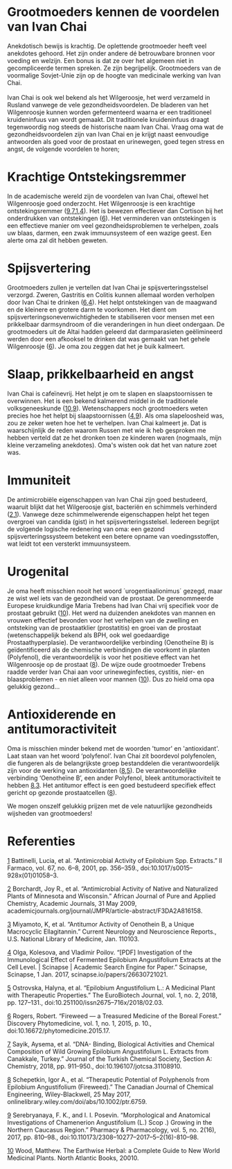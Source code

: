 # Grootmoeders kennen de voordelen van Ivan Chai

Anekdotisch bewijs is krachtig. De oplettende grootmoeder heeft veel anekdotes gehoord. Het zijn onder andere dé betrouwbare bronnen voor voeding en welzijn. Een bonus is dat ze over het algemeen niet in gecompliceerde termen spreken. Ze zijn begrijpelijk. 
Grootmoeders van de voormalige Sovjet-Unie zijn op de hoogte van medicinale werking van Ivan Chai. 
<br><br>Ivan Chai is ook wel bekend als het Wilgeroosje, het werd verzameld in Rusland vanwege de vele gezondheidsvoordelen. De bladeren van het Wilgenroosje kunnen worden gefermenteerd waarna er een traditioneel kruideninfuus van wordt gemaakt. Dit traditionele kruideninfuus draagt tegenwoordig nog steeds de historische naam Ivan Chai. Vraag oma wat de gezondheidsvoordelen zijn van Ivan Chai en je krijgt naast eenvoudige antwoorden als goed voor de prostaat en urinewegen, goed tegen stress en angst, de volgende voordelen te horen;

# Krachtige Ontstekingsremmer 
In de academische wereld zijn de voordelen van Ivan Chai, oftewel het Wilgenroosje goed onderzocht. Het Wilgenroosje is een krachtige ontstekingsremmer ([9],[7],[1],[4]). Het is bewezen effectiever dan Cortison bij het onderdrukken van ontstekingen ([6]). Het verminderen van ontstekingen is een effectieve manier om veel gezondheidsproblemen te verhelpen, zoals uw blaas, darmen, een zwak immuunsysteem of een wazige geest. Een alerte oma zal dit hebben geweten.

# Spijsvertering
Grootmoeders zullen je vertellen dat Ivan Chai je spijsverteringsstelsel verzorgd. Zweren, Gastritis en Colitis kunnen allemaal worden verholpen door Ivan Chai te drinken ([6],[4]). Het helpt ontstekingen van de maagwand en de kleinere en grotere darm te voorkomen. Het dient om spijsverteringsonevenwichtigheden te stabiliseren voor mensen met een prikkelbaar darmsyndroom of die veranderingen in hun dieet ondergaan. De grootmoeders uit de Altai hadden geleerd dat darmparasieten geëlimineerd werden door een afkooksel te drinken dat was gemaakt van het gehele Wilgenroosje ([6]). Je oma zou zeggen dat het je buik kalmeert.

# Slaap, prikkelbaarheid en angst
Ivan Chai is cafeïnevrij. Het helpt je om te slapen en slaapstoornissen te overwinnen. Het is een bekend kalmerend middel in de traditionele volksgeneeskunde ([10],[9]). Wetenschappers noch grootmoeders weten precies hoe het helpt bij slaapstoornissen ([4],[9]). Als oma slapeloosheid was, zou ze zeker weten hoe het te verhelpen. Ivan Chai kalmeert je. Dat is waarschijnlijk de reden waarom Russen met wie ik heb gesproken me hebben verteld dat ze het dronken toen ze kinderen waren (nogmaals, mijn kleine verzameling anekdotes). Oma's wisten ook dat het van nature zoet was.

# Immuniteit
De antimicrobiële eigenschappen van Ivan Chai zijn goed bestudeerd, waaruit blijkt dat het Wilgeroosje gist, bacteriën en schimmels verhinderd ([2],[1]). Vanwege deze schimmelwerende eigenschappen helpt het tegen overgroei van candida (gist) in het spijsverteringsstelsel. Iedereen begrijpt de volgende logische redenering van oma: een gezond spijsverteringssysteem betekent een betere opname van voedingsstoffen, wat leidt tot een versterkt immuunsysteem.

# Urogenital
Je oma heeft misschien nooit het woord ´urogentiaalionimus´ gezegd, maar ze wist wel iets van de gezondheid van de prostaat. De gerenommeerde Europese kruidkundige Maria Trebens had Ivan Chai vrij specifiek voor de prostaat gebruikt ([10]). Het werd na duizenden anekdotes van mannen en vrouwen effectief bevonden voor het verhelpen van de zwelling en ontsteking van de prostaatklier (prostatitis) en groei van de prostaat  (wetenschappelijk bekend als BPH, ook wel goedaardige Prostaathyperplasie). De verantwoordelijke verbinding (Oenotheïne B) is geïdentificeerd als de chemische verbindingen die voorkomt in planten (Polyfenol), die verantwoordelijk is voor het positieve effect van het Wilgenroosje op de prostaat ([8]). De wijze oude grootmoeder Trebens raadde verder Ivan Chai aan voor urineweginfecties, cystitis, nier- en blaasproblemen - en niet alleen voor mannen ([10]). Dus zo hield oma opa gelukkig gezond…

# Antioxiderende en antitumoractiviteit
Oma is misschien minder bekend met de woorden 'tumor' en 'antioxidant'. Laat staan van het woord ‘polyfenol’. Ivan Chai zit boordevol polyfenolen, die fungeren als de belangrijkste groep bestanddelen die verantwoordelijk zijn voor de werking van antioxidanten ([8],[5]). De verantwoordelijke verbinding ‘Oenotheïne B’, een ander Polyfenol, bleek antitumoractiviteit te hebben [8],[3]. Het antitumor effect is een goed bestudeerd specifiek effect gericht op gezonde prostaatcellen ([8]).

We mogen onszelf gelukkig prijzen met de vele natuurlijke gezondheids wijsheden van grootmoeders!

# Referenties
[1] Battinelli, Lucia, et al. “Antimicrobial Activity of Epilobium Spp. Extracts.” Il Farmaco, vol. 67, no. 6–8, 2001, pp. 356–359., doi:10.1017/s0015–928x(01)01058–3.

[2] Borchardt, Joy R., et al. “Antimicrobial Activity of Native and Naturalized Plants of Minnesota and Wisconsin.” African Journal of Pure and Applied Chemistry, Academic Journals, 31 May 2009, academicjournals.org/journal/JMPR/article-abstract/F3DA2A816158.

[3] Miyamoto, K, et al. “Antitumor Activity of Oenothein B, a Unique Macrocyclic Ellagitannin.” Current Neurology and Neuroscience Reports., U.S. National Library of Medicine, Jan. 110103.

[4] Olga, Kolesova, and Vladimir Poilov. “[PDF] Investigation of the Immunological Effect of Fermented Epilobium Angustifolium Extracts at the Cell Level. | Scinapse | Academic Search Engine for Paper.” Scinapse, Scinapse, 1 Jan. 2017, scinapse.io/papers/26630721021.

[5] Ostrovska, Halyna, et al. “Epilobium Angustifolium L.: A Medicinal Plant with Therapeutic Properties.” The EuroBiotech Journal, vol. 1, no. 2, 2018, pp. 127–131., doi:10.251100/issn2675–716x/2018/02.03.

[6] Rogers, Robert. “Fireweed — a Treasured Medicine of the Boreal Forest.” Discovery Phytomedicine, vol. 1, no. 1, 2015, p. 10., doi:10.16672/phytomedicine.2015.17.

[7] Sayik, Aysema, et al. “DNA- Binding, Biological Activities and Chemical Composition of Wild Growing Epilobium Angustifolium L. Extracts from Canakkale, Turkey.” Journal of the Turkish Chemical Society, Section A: Chemistry, 2018, pp. 911–950., doi:10.196107/jotcsa.31108910.

[8] Schepetkin, Igor A., et al. “Therapeutic Potential of Polyphenols from Epilobium Angustifolium (Fireweed).” The Canadian Journal of Chemical Engineering, Wiley-Blackwell, 25 May 2017, onlinelibrary.wiley.com/doi/abs/10.1002/ptr.6759.

[9] Serebryanaya, F. K., and I. I. Posevin. “Morphological and Anatomical Investigations of Chamenerion Angustifolium (L.) Scop .) Growing in the Northern Caucasus Region.” Pharmacy & Pharmacology, vol. 5, no. 2(16), 2017, pp. 810–98., doi:10.110173/2308–10277–2017–5–2(16)-810–98.

[10] Wood, Matthew. The Earthwise Herbal: a Complete Guide to New World Medicinal Plants. North Atlantic Books, 20010.

[1]: https://www.sciencedirect.com/science/article/pii/S0014827X01010473
[2]: https://www.researchgate.net/profile/R_Fulcher/publication/266883646_Antimicrobial_activity_of_native_and_naturalized_plants_of_Minnesota_and_Wisconsin/links/544e35770cf29473161a429a.pdf
[3]: https://onlinelibrary.wiley.com/doi/abs/10.1111/j.1349-7006.1993.tb02790.x 
[4]: https://elibrary.ru/item.asp?id=27136420
[5]: https://www.degruyter.com/downloadpdf/j/ebtj.2017.1.issue-2/10-24190-ISSN2564-615X-2017-02-03/10-24190-ISSN2564-615X-2017-02-03.pdf
[6]: https://phytomedicine.ejournals.ca/index.php/phytomedicine/article/view/16
[7]: https://dergipark.org.tr/tr/pub/jotcsa/issue/30155/319789
[8]: https://onlinelibrary.wiley.com/doi/abs/10.1002/ptr.5648
[9]: https://cyberleninka.ru/article/n/morfologo-anatomicheskoe-issledovanie-ivan-chaya-uzkolistnogo-chamenerion-angustifolium-l-scop-proizrastayuschego-na-severnom-kavkaze
[10]: https://books.google.nl/books?hl=en&lr=&id=Q2hmTVsfWB0C&oi=fnd&pg=PR9&dq=Wood,+Matthew.+The+Earthwise+Herbal:+a+Complete+Guide+to+New+World+Medicinal+Plants.+&ots=y2ohn_HUjW&sig=mclYYHy6l3pZduaDBuCoxJVywJU&redir_esc=y#v=onepage&q=Wood%2C%20Matthew.%20The%20Earthwise%20Herbal%3A%20a%20Complete%20Guide%20to%20New%20World%20Medicinal%20Plants.&f=false
[10]: https://books.google.nl/books?hl=en&lr=&id=Q2hmTVsfWB0C&oi=fnd&pg=PR9&dq=Wood,+Matthew.+The+Earthwise+Herbal:+a+Complete+Guide+to+New+World+Medicinal+Plants.+&ots=y2ohn_HUjW&sig=mclYYHy6l3pZduaDBuCoxJVywJU&redir_esc=y#v=onepage&q=Wood%2C%20Matthew.%20The%20Earthwise%20Herbal%3A%20a%20Complete%20Guide%20to%20New%20World%20Medicinal%20Plants.&f=false
